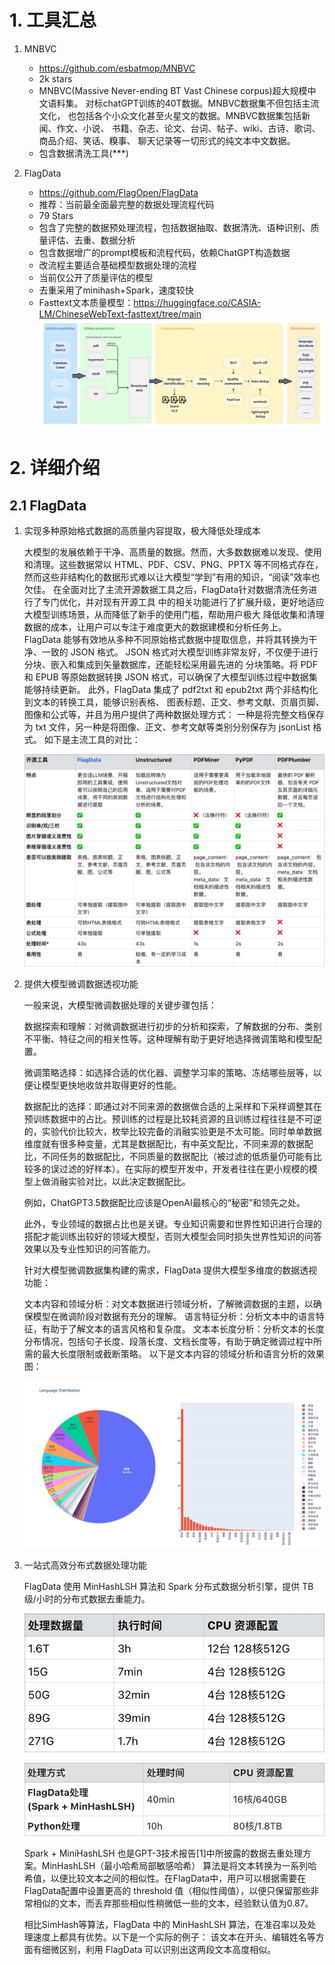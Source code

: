 # 1. 工具汇总

1. MNBVC
   - https://github.com/esbatmop/MNBVC
   - 2k stars
   - MNBVC(Massive Never-ending BT Vast Chinese corpus)超大规模中文语料集。
     对标chatGPT训练的40T数据。MNBVC数据集不但包括主流文化，
     也包括各个小众文化甚至火星文的数据。MNBVC数据集包括新闻、作文、小说、
     书籍、杂志、论文、台词、帖子、wiki、古诗、歌词、商品介绍、笑话、糗事、
     聊天记录等一切形式的纯文本中文数据。
   - 包含数据清洗工具(***)

2. FlagData
   - https://github.com/FlagOpen/FlagData
   - 推荐：当前最全面最完整的数据处理流程代码
   - 79 Stars
   - 包含了完整的数据预处理流程，包括数据抽取、数据清洗、语种识别、质量评估、去重、数据分析
   - 包含数据增广的prompt模板和流程代码，依赖ChatGPT构造数据
   - 改流程主要适合基础模型数据处理的流程
   - 当前仅公开了质量评估的模型
   - 去重采用了minihash+Spark，速度较快
   - Fasttext文本质量模型：https://huggingface.co/CASIA-LM/ChineseWebText-fasttext/tree/main
   ![](.01_清洗工具_images/FlagData流程.png)

# 2. 详细介绍

## 2.1 FlagData

1. 实现多种原始格式数据的高质量内容提取，极大降低处理成本

    大模型的发展依赖于干净、高质量的数据。然而，大多数数据难以发现、使用和清理。这些数据常以 
    HTML、PDF、CSV、PNG、PPTX 等不同格式存在，然而这些非结构化的数据形式难以让大模型“学到”有用的知识，“阅读”效率也欠佳。
    在全面对比了主流开源数据工具之后，FlagData针对数据清洗任务进行了专门优化，并对现有开源工具
    中的相关功能进行了扩展升级，更好地适应大模型训练场景，从而降低了新手的使用门槛，帮助用户极大
    降低收集和清理数据的成本，让用户可以专注于难度更大的数据建模和分析任务上。
    FlagData 能够有效地从多种不同原始格式数据中提取信息，并将其转换为干净、一致的 JSON 格式。
    JSON 格式对大模型训练非常友好，不仅便于进行分块、嵌入和集成到矢量数据库，还能轻松采用最先进的
    分块策略。将 PDF 和 EPUB 等原始数据转换 JSON 格式，可以确保了大模型训练过程中数据集能够持续更新。
    此外，FlagData 集成了 pdf2txt 和 epub2txt 两个非结构化到文本的转换工具，能够识别表格、
    图表标题、正文、参考文献、页眉页脚、图像和公式等，并且为用户提供了两种数据处理方式：
    一种是将完整文档保存为 txt 文件，另一种是将图像、正文、参考文献等类别分别保存为 jsonList 格式。
    如下是主流工具的对比：

    ![](.01_清洗工具_images/各类问答工具对比.png)

2. 提供大模型微调数据透视功能

    一般来说，大模型微调数据处理的关键步骤包括：
    
    数据探索和理解：对微调数据进行初步的分析和探索，了解数据的分布、类别不平衡、特征之间的相关性等。这种理解有助于更好地选择微调策略和模型配置。
    
    微调策略选择：如选择合适的优化器、调整学习率的策略、冻结哪些层等，以便让模型更快地收敛并取得更好的性能。
    
    数据配比的选择：即通过对不同来源的数据做合适的上采样和下采样调整其在预训练数据中的占比。预训练的过程是比较耗资源的且训练过程往往是不可逆的，实验代价比较大，枚举比较完备的消融实验更是不太可能。同时单单数据维度就有很多种变量，尤其是数据配比，有中英文配比，不同来源的数据配比，不同任务的数据配比，不同质量的数据配比（被过滤的低质量仍可能有比较多的误过滤的好样本）。在实际的模型开发中，开发者往往在更小规模的模型上做消融实验对比，以此决定数据配比。
    
    例如，ChatGPT3.5数据配比应该是OpenAI最核心的“秘密”和领先之处。
    
    此外，专业领域的数据占比也是关键。专业知识需要和世界性知识进行合理的搭配才能训练出较好的领域大模型，否则大模型会同时损失世界性知识的问答效果以及专业性知识的问答能力。
    
    针对大模型微调数据集构建的需求，FlagData 提供大模型多维度的数据透视功能：
    
    文本内容和领域分析：对文本数据进行领域分析，了解微调数据的主题，以确保模型在微调阶段对数据有充分的理解。
    语言特征分析：分析文本中的语言特征，有助于了解文本的语言风格和复杂度。
    文本本长度分析：分析文本的长度分布情况，包括句子长度、段落长度、文档长度等，有助于确定微调过程中所需的最大长度限制或截断策略。
    以下是文本内容的领域分析和语言分析的效果图：

    ![](.01_清洗工具_images/数据透视.png)

3. 一站式高效分布式数据处理功能

    FlagData 使用 MinHashLSH 算法和 Spark 分布式数据分析引擎，提供 TB级/小时的分布式数据去重能力。
    
    ![](.01_清洗工具_images/FlagData数据去重.png)

    ![](.01_清洗工具_images/数据去重和python对比.png)

    Spark + MiniHashLSH 也是GPT-3技术报告[1]中所披露的数据去重处理方案。MinHashLSH（最小哈希局部敏感哈希）
    算法是将文本转换为一系列哈希值，以便比较文本之间的相似性。在FlagData中，用户可以根据需要在FlagData配置中设置更高的 
    threshold 值（相似性阈值），以便只保留那些非常相似的文本，而丢弃那些相似性稍微低一些的文本，经验默认值为0.87。

    相比SimHash等算法，FlagData 中的 MinHashLSH 算法，在准召率以及处理速度上都具有优势。以下是一个实际的例子：
    该文本在开头、编辑姓名等方面有细微区别，利用 FlagData 可以识别出这两段文本高度相似。
